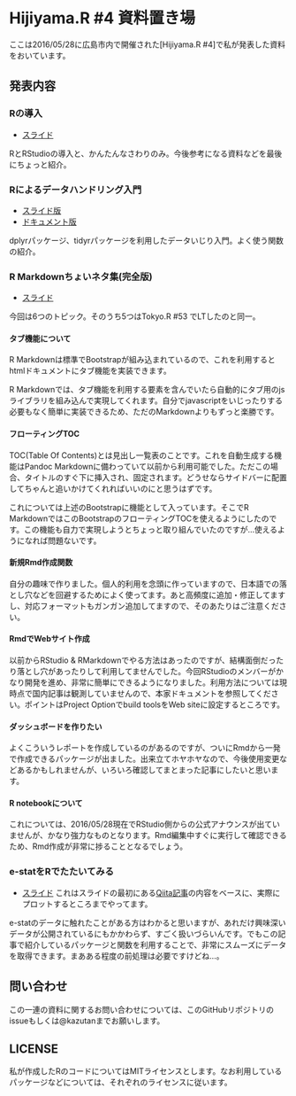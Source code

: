 # Hijiyama.R #4 資料置き場

ここは2016/05/28に広島市内で開催された[Hijiyama.R #4]で私が発表した資料をおいています。

## 発表内容

### Rの導入

- [スライド](http://kazutan.github.io/HijiyamaR4/r-intro.html)

RとRStudioの導入と、かんたんなさわりのみ。今後参考になる資料などを最後にちょっと紹介。

### Rによるデータハンドリング入門

- [スライド版](http://kazutan.github.io/HijiyamaR4/data_handling_s.html)
- [ドキュメント版](http://kazutan.github.io/HijiyamaR4/data_handling_d.html)

dplyrパッケージ、tidyrパッケージを利用したデータいじり入門。よく使う関数の紹介。

### R Markdownちょいネタ集(完全版)

- [スライド](http://kazutan.github.io/HijiyamaR4/Rmd_koneta.html)

今回は6つのトピック。そのうち5つはTokyo.R #53 でLTしたのと同一。

#### タブ機能について

R Markdownは標準でBootstrapが組み込まれているので、これを利用するとhtmlドキュメントにタブ機能を実装できます。

R Markdownでは、タブ機能を利用する要素を含んでいたら自動的にタブ用のjsライブラリを組み込んで実現してくれます。自分でjavascriptをいじったりする必要もなく簡単に実装できるため、ただのMarkdownよりもずっと楽勝です。

#### フローティングTOC

TOC(Table Of Contents)とは見出し一覧表のことです。これを自動生成する機能はPandoc Markdownに備わっていて以前から利用可能でした。ただこの場合、タイトルのすぐ下に挿入され、固定されます。どうせならサイドバーに配置してちゃんと追いかけてくれればいいのにと思うはずです。

これについては上述のBootstrapに機能として入っています。そこでR MarkdownではこのBootstrapのフローティングTOCを使えるようにしたのです。この機能も自力で実現しようとちょっと取り組んでいたのですが…使えるようになれば問題ないです。

#### 新規Rmd作成関数

自分の趣味で作りました。個人的利用を念頭に作っていますので、日本語での落とし穴などを回避するためによく使ってます。あと高頻度に追加・修正してますし、対応フォーマットもガンガン追加してますので、そのあたりはご注意ください。

#### RmdでWebサイト作成

以前からRStudio & RMarkdownでやる方法はあったのですが、結構面倒だったり落とし穴があったりして利用してませんでした。今回RStudioのメンバーがかなり開発を進め、非常に簡単にできるようになりました。利用方法については現時点で国内記事は観測していませんので、本家ドキュメントを参照してください。ポイントはProject Optionでbuild toolsをWeb siteに設定するところです。

#### ダッシュボードを作りたい

よくこういうレポートを作成しているのがあるのですが、ついにRmdから一発で作成できるパッケージが出ました。出来立てホヤホヤなので、今後使用変更などあるかもしれませんが、いろいろ確認してまとまった記事にしたいと思います。

#### R notebookについて

これについては、2016/05/28現在でRStudio側からの公式アナウンスが出ていませんが、かなり強力なものとなります。Rmd編集中すぐに実行して確認できるため、Rmd作成が非常に捗ることとなるでしょう。

### e-statをRでたたいてみる

- [スライド](http://kazutan.github.io/HijiyamaR4/e-stat_test.html)
これはスライドの最初にある[Qiita記事](http://qiita.com/kazutan/items/9c0b2dd0f055fde45cda)の内容をベースに、実際にプロットするところまでやってます。

e-statのデータに触れたことがある方はわかると思いますが、あれだけ興味深いデータが公開されているにもかかわらず、すごく扱いづらいんです。でもこの記事で紹介しているパッケージと関数を利用することで、非常にスムーズにデータを取得できます。まあある程度の前処理は必要ですけどね…。

## 問い合わせ

この一連の資料に関するお問い合わせについては、このGitHubリポジトリのissueもしくは@kazutanまでお願いします。

## LICENSE

私が作成したRのコードについてはMITライセンスとします。なお利用しているパッケージなどについては、それぞれのライセンスに従います。